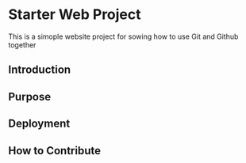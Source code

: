# Starter Web Project

This is a simople website project for sowing how to use Git and Github together

## Introduction

## Purpose

## Deployment

## How to Contribute